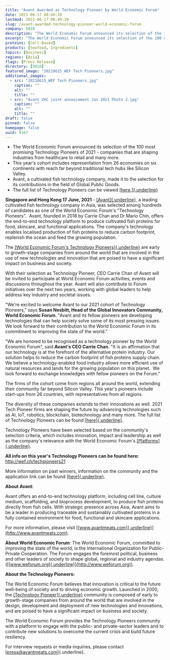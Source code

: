 ```yaml
---
title: "Avant Awarded as Technology Pioneer by World Economic Forum"
date: 2021-06-17 08:49:39
lastmod: 2021-06-17 08:49:39
slug: /avant-awarded-technology-pioneer-world-economic-forum
company: 5810
description: "The World Economic Forum announced its selection of the 100 most promising Technology Pioneers of 2021 - companies that are shaping industries from healthcare to retail and many more.This year’s cohort includes representation from 26 economies on six continents with reach far beyond traditional tech hubs like Silicon Valley. Avant, a cultivated fish technology company, made it to the selection for its contributions in the field of Global Public Goods. "
excerpt: "The World Economic Forum announced its selection of the 100 most promising Technology Pioneers of 2021 - companies that are shaping industries from healthcare to retail and many more.This year’s cohort includes representation from 26 economies on six continents with reach far beyond traditional tech hubs like Silicon Valley. Avant, a cultivated fish technology company, made it to the selection for its contributions in the field of Global Public Goods. "
proteins: [Cell-Based]
products: [Seafood, Ingredients]
topics: [Business]
regions: [Asia]
flags: [Press Release]
directory: [5810]
featured_image: "20210615_WEF Tech Pioneers.jpg"
additional_images:
  - src: "20210615_WEF Tech Pioneers.jpg"
    caption: ""
    alt: ""
    title: ""
  - src: "Avant VHC joint annoucement Jan 2021 Photo 2.jpg"
    caption: ""
    alt: ""
    title: ""
draft: false
pinned: false
homepage: false
uuid: 9167
---
```

-   The World Economic Forum announced its selection of the 100 most
    promising Technology Pioneers of 2021 - companies that are shaping
    industries from healthcare to retail and many more.
-   This year's cohort includes representation from 26 economies on six
    continents with reach far beyond traditional tech hubs like Silicon
    Valley. 
-   Avant, a cultivated fish technology company, made it to the
    selection for its contributions in the field of Global Public
    Goods. 
-   The full list of Technology Pioneers can be viewed
    [[here.]{.underline}](http://wef.ch/techpioneers21) 

**Singapore and Hong Kong 17 June, 2021** -
[[Avant]{.underline}](https://www.avantmeats.com/), a leading cultivated
fish technology company in Asia, was selected among hundreds of
candidates as one of the World Economic Forum's "Technology Pioneers". 
Avant, founded in 2018 by Carrie Chan and Dr Mario Chin, offers the
end-to-end technology platform to produce cultivated fish proteins for
food, skincare, and functional applications. The company's technology
enables localised production of fish proteins to reduce carbon
footprint, replenish the ocean and feed the growing population. 

The [[World Economic Forum's Technology
Pioneers]{.underline}](https://www.weforum.org/communities/technology-pioneers)
are early to growth-stage companies from around the world that are
involved in the use of new technologies and innovation that are poised
to have a significant impact on business and society.

With their selection as Technology Pioneer, CEO Carrie Chan of Avant
will be invited to participate at World Economic Forum activities,
events and discussions throughout the year. Avant will also contribute
to Forum initiatives over the next two years, working with global
leaders to help address key industry and societal issues. 

"We're excited to welcome Avant to our 2021 cohort of Technology
Pioneers," says **Susan Nesbitt, Head of the Global Innovators
Community, World Economic Forum**. "Avant and its fellow pioneers are
developing technologies that can help society solve some of its most
pressing issues. We look forward to their contribution to the World
Economic Forum in its commitment to improving the state of the world."

"We are honored to be recognised as a technology pioneer by the World
Economic Forum", said **Avant's CEO Carrie Chan**. "It is an affirmation
that our technology is at the forefront of the alternative protein
industry. Our solution helps to reduce the carbon footprint of fish
proteins supply chain. We believe a technology-enabled food industry
allows more efficient use of natural resources and lands for the growing
population on this planet.  We look forward to exchange knowledges with
fellow pioneers on the Forum." 

The firms of the cohort come from regions all around the world,
extending their community far beyond Silicon Valley. This year's
pioneers include start-ups from 26 countries, with representatives from
all regions. 

The diversity of these companies extends to their innovations as well.
2021 Tech Pioneer firms are shaping the future by advancing technologies
such as AI, IoT, robotics, blockchain, biotechnology and many more. The
full list of Technology Pioneers can be found
[[here]{.underline}](http://wef.ch/techpioneers21). 

Technology Pioneers have been selected based on the community's
selection criteria, which includes innovation, impact and leadership as
well as the company's relevance with the World Economic Forum's
[[Platforms]{.underline}](https://www.weforum.org/platforms/). 

**All info on this year's Technology Pioneers can be found here:**
<http://wef.ch/techpioneers21> 

More information on past winners, information on the community and the
application link can be found
[[here]{.underline}](https://www.weforum.org/communities/technology-pioneer). 

**About Avant**: 

Avant offers an end-to-end technology platform, including cell line,
culture medium, scaffolding, and bioprocess development, to produce fish
proteins directly from fish cells. With strategic presence across Asia,
Avant aims to be a leader in producing traceable and sustainably
cultivated proteins in a fully contained environment for food,
functional and skincare applications. 

For more information, please visit
[[www.avantmeats.com]{.underline}](http://www.avantmeats.com).

**About World Economic Forum**: The World Economic Forum, committed to
improving the state of the world, is the International Organization for
Public-Private Cooperation. The Forum engages the foremost political,
business and other leaders of society to shape global, regional and
industry agendas.
([[www.weforum.org]{.underline}](http://www.weforum.org)).

**About the Technology Pioneers:**

The World Economic Forum believes that innovation is critical to the
future well-being of society and to driving economic growth. Launched in
2000, the [[Technology
Pioneer]{.underline}](https://www.weforum.org/communities/technology-pioneers)
community is composed of early to growth-stage companies from around the
world that are involved in the design, development and deployment of new
technologies and innovations, and are poised to have a significant
impact on business and society.

The World Economic Forum provides the Technology Pioneers community with
a platform to engage with the public- and private-sector leaders and to
contribute new solutions to overcome the current crisis and build future
resiliency.

For interview requests or media inquiries, please contact
[<press@avantmeats.com>]{.underline}.  
